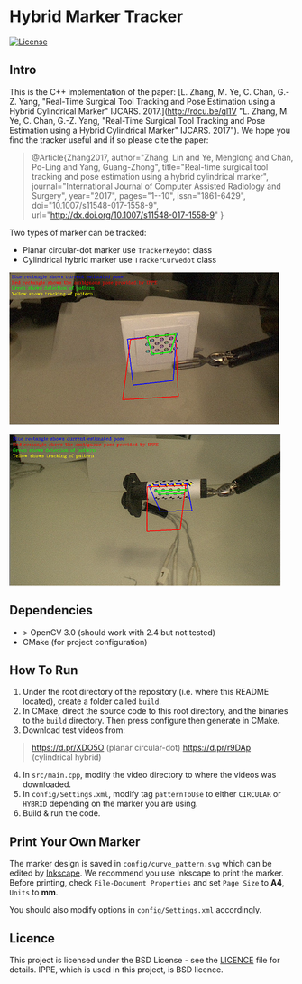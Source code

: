 # Hybrid Marker Tracker #
[![License](https://img.shields.io/badge/License-BSD%203--Clause-green.svg)](https://opensource.org/licenses/BSD-3-Clause)
## Intro ##
This is the C++ implementation of the paper: [L. Zhang, M. Ye, C. Chan, G.-Z. Yang, "Real-Time Surgical Tool Tracking and Pose Estimation using a Hybrid Cylindrical Marker" IJCARS. 2017.](http://rdcu.be/ql1V "L. Zhang, M. Ye, C. Chan, G.-Z. Yang, "Real-Time Surgical Tool Tracking and Pose Estimation using a Hybrid Cylindrical Marker" IJCARS. 2017"). 
We hope you find the tracker useful and if so please cite the paper:
> @Article{Zhang2017,
> author="Zhang, Lin and Ye, Menglong and Chan, Po-Ling and Yang, Guang-Zhong",
> title="Real-time surgical tool tracking and pose estimation using a hybrid cylindrical marker",
> journal="International Journal of Computer Assisted Radiology and Surgery",
> year="2017",
> pages="1--10",
> issn="1861-6429",
> doi="10.1007/s11548-017-1558-9",
> url="http://dx.doi.org/10.1007/s11548-017-1558-9"
> }

Two types of marker can be tracked:
- Planar circular-dot marker use `TrackerKeydot` class
- Cylindrical hybrid marker use `TrackerCurvedot` class

![Circular-dot marker](config/circular_marker_example.png "Example of circular-dot marker")

![Hybrid marker](config/hybrid_marker_example.png "Example of hybrid marker")

## Dependencies ##
- \> OpenCV 3.0 (should work with 2.4 but not tested)
- CMake (for project configuration)

## How To Run ##
1. Under the root directory of the repository (i.e. where this README located), create a folder called `build`.
2. In CMake, direct the source code to this root directory, and the binaries to the `build` directory. Then press configure then generate in CMake.
3. Download test videos from:
> https://d.pr/XDO5O (planar circular-dot)
> https://d.pr/r9DAp (cylindrical hybrid)

4. In `src/main.cpp`, modify the video directory to where the videos was downloaded.
5. In `config/Settings.xml`, modify tag `patternToUse` to either `CIRCULAR` or `HYBRID` depending on the marker you are using.
6. Build & run the code.


## Print Your Own Marker ##
The marker design is saved in `config/curve_pattern.svg` which can be edited by [Inkscape](https://inkscape.org/en/download/). We recommend you use Inkscape to print the marker.
Before printing, check `File-Document Properties` and set `Page Size` to **A4**, `Units` to **mm**.

You should also modify options in `config/Settings.xml` accordingly.


## Licence ##
This project is licensed under the BSD License - see the [LICENCE](LICENCE) file for details.
IPPE, which is used in this project, is BSD licence. 